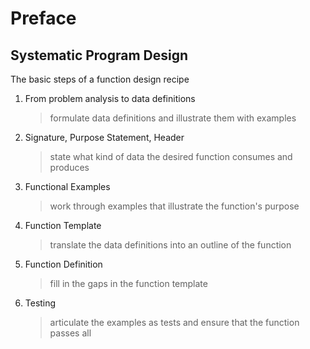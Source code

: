 # Preface

## Systematic Program Design

The basic steps of a function design recipe

1. From problem analysis to data definitions
   > formulate data definitions and illustrate them with examples
2. Signature, Purpose Statement, Header
   > state what kind of data the desired function consumes and produces
3. Functional Examples
   > work through examples that illustrate the function's purpose
4. Function Template
   > translate the data definitions into an outline of the function
5. Function Definition
   > fill in the gaps in the function template
6. Testing
   > articulate the examples as tests and ensure that the function passes all
